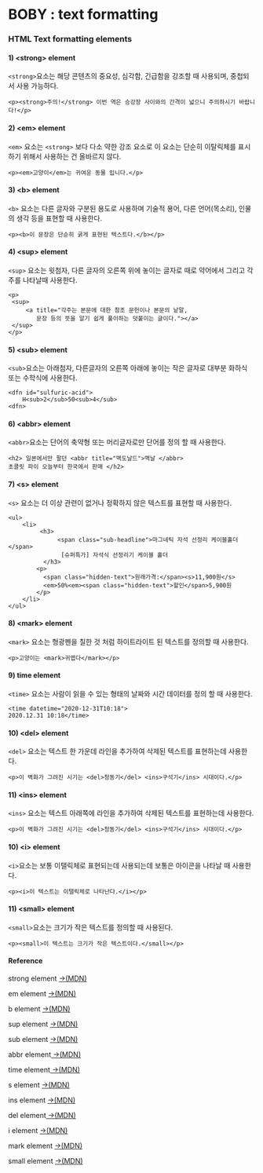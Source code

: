 # BOBY : text formatting

### HTML Text formatting elements

#### 1\) &lt;strong&gt; element 

`<strong>`요소는 해당 콘텐츠의 중요성, 심각함, 긴급함을 강조할 때 사용되며, 중첩되서 사용 가능하다.

```markup
<p><strong>주의!</strong> 이번 역은 승강장 사이와의 간격이 넓으니 주의하시기 바랍니다!</p>
```

#### 2\) &lt;em&gt; element 

`<em>` 요소는 `<strong>` 보다 다소 약한 강조 요소로 이 요소는 단순히 이탈릭체를 표시하기 위해서 사용하는 건 올바르지 않다.

```markup
<p><em>고양이</em>는 귀여운 동물 입니다.</p>
```

#### 3\) &lt;b&gt; element 

`<b>` 요소는 다른 글자와 구분된 용도로 사용하며 기술적 용어, 다른 언어\(목소리\), 인물의 생각 등을 표현할 때 사용한다.

```markup
<p><b>이 문장은 단순히 굵게 표현된 텍스트다.</b></p>
```

#### 4\) &lt;sup&gt; element 

`<sup>` 요소는 윗첨자, 다른 글자의 오른쪽 위에 놓이는 글자로 때로 약어에서 그리고 각주를 나타날때 사용한다.

```markup
<p>
 <sup>
     <a title="각주는 본문에 대한 참조 문헌이나 본문의 낱말,
     	문장 등의 뜻을 알기 쉽게 풀이하는 덧붙이는 글이다."></a>
 </sup>
</p>
```

#### 5\) &lt;sub&gt; element 

`<sub>`요소는 아래첨자, 다른글자의 오른쪽 아래에 놓이는 작은 글자로 대부분 화하식 또는 수학식에 사용한다.

```markup
<dfn id="sulfuric-acid">
    H<sub>2</sub>50<sub>4</sub>
<dfn>
```

#### 6\) &lt;abbr&gt; element

`<abbr>`요소는 단어의 축약형 또는 머리글자로만 단어를 정의 할 때 사용한다. 

```markup
<h2> 일본에서만 팔던 <abbr title="맥도날드">맥날 </abbr>
초콜릿 파이 오늘부터 한국에서 판매 </h2>
```

#### 7\) &lt;s&gt; element

`<s>` 요소는 더 이상 관련이 없거나 정확하지 않은 텍스트를 표현할 때 사용한다.

```markup
<ul>
    <li>
         <h3>
              <span class="sub-headline">마그네틱 자석 선정리 케이블홀더</span>
               [슈퍼특가] 자석식 선정리기 케이블 홀더
          </h3>
        <p>
          <span class="hidden-text">원래가격:</span><s>11,900원</s>
          <em>50%<em><span class="hidden-text">할인</span>5,900원
        </p>
    </li>
</ul>
```

#### 8\) &lt;mark&gt; element 

`<mark>` 요소는 형광펜을 칠한 것 처럼 하이트라이트 된 텍스트를 정의할 때 사용한다.

```markup
<p>고양이는 <mark>귀엽다</mark></p>
```

#### 9\) time element 

`<time>` 요소는 사람이 읽을 수 있는 형태의 날짜와 시간 데이터를 정의 할 때 사용한다.

```markup
<time datetime="2020-12-31T10:18"> 
2020.12.31 10:18</time>
```

#### 10\) &lt;del&gt; element 

`<del>` 요소는 텍스트 한 가운데 라인을 추가하여 삭제된 텍스트를 표현하는데 사용한다.

```markup
<p>이 벽화가 그려진 시기는 <del>청동기</del> <ins>구석기</ins> 시대이다.</p>
```

#### 11\) &lt;ins&gt; element 

`<ins>` 요소는 텍스트 아래쪽에 라인을 추가하여 삭제된 텍스트를 표현하는데 사용한다.

```markup
<p>이 벽화가 그려진 시기는 <del>청동기</del> <ins>구석기</ins> 시대이다.</p>
```

#### 10\) &lt;i&gt; element 

`<i>`요소는 보통 이탤릭체로 표현되는데 사용되는데 보통은 아이콘을 나타날 때 사용한다.

```markup
<p><i>이 텍스트는 이탤릭체로 나타난다.</i></p>
```

#### 11\) &lt;small&gt; element

`<small>`요소는 크기가 작은 텍스트를 정의할 때 사용된다.

```markup
<p><small>이 텍스트는 크기가 작은 텍스트이다.</small></p>
```

#### Reference 

strong element [→\(MDN\)](https://developer.mozilla.org/ko/docs/Web/HTML/Element/strong)

em element [→\(MDN\)](https://developer.mozilla.org/en-US/docs/Web/HTML/Element/em)

b element [→\(MDN\)](https://developer.mozilla.org/en-US/docs/Web/HTML/Element/b)

sup element [→\(MDN\)](https://developer.mozilla.org/ko/docs/Web/HTML/Element/sup)

sub element [→\(MDN\)](https://developer.mozilla.org/ko/docs/Web/HTML/Element/sub)

abbr element[ →\(MDN\)](https://developer.mozilla.org/ko/docs/Web/HTML/Element/abbr)

time  element[ →\(MDN\)](https://developer.mozilla.org/ko/docs/Web/HTML/Element/time)

s element [→\(MDN\)](https://developer.mozilla.org/ko/docs/Web/HTML/Element/s)

ins element [→\(MDN\)](https://developer.mozilla.org/ko/docs/Web/HTML/Element/ins)

del element[ →\(MDN\)](https://developer.mozilla.org/ko/docs/Web/HTML/Element/del)

i element [→\(MDN\)](https://developer.mozilla.org/en-US/docs/Web/HTML/Element/i)

mark element [ →\(MDN\)](https://developer.mozilla.org/ko/docs/Web/HTML/Element/mark)

small element [→\(MDN\)](https://developer.mozilla.org/ko/docs/Web/HTML/Element/small)






